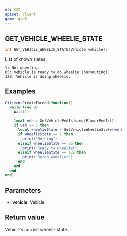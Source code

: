 ```yaml
---
ns: CFX
apiset: client
game: gta5
---
```

## GET_VEHICLE_WHEELIE_STATE

```c
int GET_VEHICLE_WHEELIE_STATE(Vehicle vehicle);
```

List of known states:
```
1: Not wheeling.
65: Vehicle is ready to do wheelie (burnouting).
129: Vehicle is doing wheelie.
```

## Examples

```lua
Citizen.CreateThread(function()
  while true do
    Wait(1)

    local veh = GetVehiclePedIsUsing(PlayerPedId())
    if veh ~= 0 then
      local wheelieState = GetVehicleWheelieState(veh)
      if wheelieState == 1 then
        print("Nothing")
      elseif wheelieState == 65 then
        print("Ready to wheelie!")
      elseif wheelieState == 129 then
        print("Doing wheelie!")
      end
    end
  end
end)
```

## Parameters
* **vehicle**: Vehicle

## Return value
Vehicle's current wheelie state.
